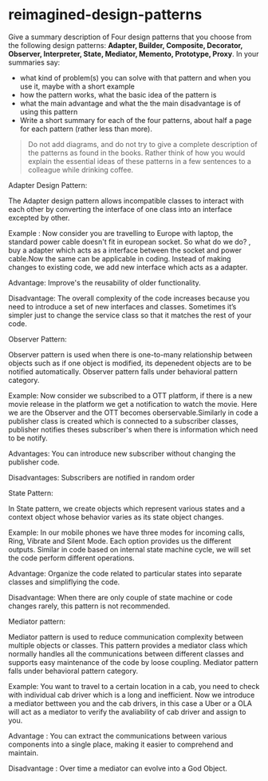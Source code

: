 # reimagined-design-patterns

Give a summary description of Four design patterns that you choose from the following design patterns: **Adapter,  Builder, Composite, Decorator, Observer, Interpreter, State, Mediator, Memento, Prototype, Proxy**. In your summaries say:

- what kind of problem(s) you can solve with that pattern and when you use it, maybe with a short example
- how the pattern works, what the basic idea of the pattern is
- what the main advantage and what the the main disadvantage is of using this pattern
- Write a short summary for each of the four patterns, about half a page for each pattern (rather less than more). 

> Do not add diagrams, and do not try to give a complete description of the patterns as found in the books. Rather think of how you would explain the essential ideas of these patterns in a few sentences to a colleague while drinking coffee.
> 

Adapter Design Pattern:

The Adapter design pattern allows incompatible classes to interact with each other by converting the interface of one class into an interface excepted by other.

Example :
Now consider you are travelling to Europe with laptop, the standard power cable doesn't fit in european socket. So what do we do? , buy a adapter which acts as a interface between the socket and power cable.Now the same can be applicable in coding. Instead of making changes to existing code, we add new interface which acts as a adapter.

Advantage:
Improve's the reusability of older functionality.

Disadvantage:
The overall complexity of the code increases because you need to introduce a set of new interfaces and classes. Sometimes it’s simpler just to change the service class so that it matches the rest of your code.


Observer Pattern:

Observer pattern is used when there is one-to-many relationship between objects such as if one object is modified, its depenedent objects are to be notified automatically. Observer pattern falls under behavioral pattern category.

Example:
Now consider we subscribed to a OTT platform, if there is a new movie release in the platform we get a notification to watch the movie. Here we are the Observer and the OTT becomes oberservable.Similarly in code a publisher class is created which is connected to a subscriber classes, publisher notifies theses  subscriber's when there is information which need to be notify. 

Advantages:
You can introduce new subscriber without changing the publisher code.

Disadvantages:
Subscribers are notified in random order


State Pattern:

In State pattern, we create objects which represent various states and a context object whose behavior varies as its state object changes.

Example:
In our mobile phones we have three modes for incoming calls, Ring, Vibrate and Silent Mode. Each option provides us the different outputs. Similar in code based on internal state machine cycle, we will set the code perform different operations.

Advantage:
Organize the code related to particular states into separate classes and simpliflying the code.

Disadvantage:
When there are only couple of state machine or code changes rarely, this pattern is not recommended.  


Mediator pattern:

Mediator pattern is used to reduce communication complexity between multiple objects or classes. This pattern provides a mediator class which normally handles all the communications between different classes and supports easy maintenance of the code by loose coupling. Mediator pattern falls under behavioral pattern category.

Example:
You want to travel to a certain location in a cab, you need to check with individual cab driver which is a long and inefficient. Now we introduce a mediator bettween you and the cab drivers, in this case a Uber or a OLA will act as a mediator to verify the avaliability of cab driver and assign to you.

Advantage :
You can extract the communications between various components into a single place, making it easier to comprehend and maintain.

Disadvantage :
Over time a mediator can evolve into a God Object.

